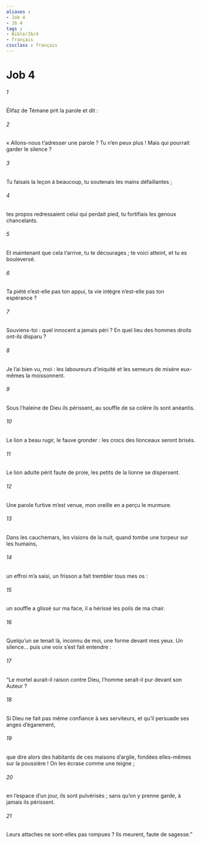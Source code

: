```yaml
---
aliases : 
- Job 4
- Jb 4
tags : 
- Bible/Jb/4
- français
cssclass : français
---
```


# Job 4

###### 1
Élifaz de Témane prit la parole et dit :
###### 2
« Allons-nous t’adresser une parole ? Tu n’en peux plus !
Mais qui pourrait garder le silence ?
###### 3
Tu faisais la leçon à beaucoup,
tu soutenais les mains défaillantes ;
###### 4
tes propos redressaient celui qui perdait pied,
tu fortifiais les genoux chancelants.
###### 5
Et maintenant que cela t’arrive, tu te décourages ;
te voici atteint, et tu es bouleversé.
###### 6
Ta piété n’est-elle pas ton appui,
ta vie intègre n’est-elle pas ton espérance ?
###### 7
Souviens-toi : quel innocent a jamais péri ?
En quel lieu des hommes droits ont-ils disparu ?
###### 8
Je l’ai bien vu, moi : les laboureurs d’iniquité
et les semeurs de misère eux-mêmes la moissonnent.
###### 9
Sous l’haleine de Dieu ils périssent,
au souffle de sa colère ils sont anéantis.
###### 10
Le lion a beau rugir, le fauve gronder :
les crocs des lionceaux seront brisés.
###### 11
Le lion adulte périt faute de proie,
les petits de la lionne se dispersent.
###### 12
Une parole furtive m’est venue,
mon oreille en a perçu le murmure.
###### 13
Dans les cauchemars, les visions de la nuit,
quand tombe une torpeur sur les humains,
###### 14
un effroi m’a saisi, un frisson
a fait trembler tous mes os :
###### 15
un souffle a glissé sur ma face,
il a hérissé les poils de ma chair.
###### 16
Quelqu’un se tenait là, inconnu de moi,
une forme devant mes yeux.
Un silence… puis une voix s’est fait entendre :
###### 17
“Le mortel aurait-il raison contre Dieu,
l’homme serait-il pur devant son Auteur ?
###### 18
Si Dieu ne fait pas même confiance à ses serviteurs,
et qu’il persuade ses anges d’égarement,
###### 19
que dire alors des habitants de ces maisons d’argile,
fondées elles-mêmes sur la poussière !
On les écrase comme une teigne ;
###### 20
en l’espace d’un jour, ils sont pulvérisés ;
sans qu’on y prenne garde, à jamais ils périssent.
###### 21
Leurs attaches ne sont-elles pas rompues ?
Ils meurent, faute de sagesse.”
